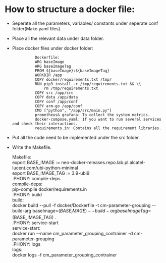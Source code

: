 # How to structure a docker file:

* Seperate all the parameters, variables/ constants under seperate conf folder(Make yaml files).  
* Place all the relevant data under data folder.  
* Place docker files under docker folder:  
                            
				Dockerfile:  
				ARG baseImage  
				ARG baseImageTag  
				FROM ${baseImage}:${baseImageTag}  
				WORKDIR /app  
				COPY docker/requirements.txt /tmp/  
				RUN pip3 install -r /tmp/requirements.txt && \\  
				    rm /tmp/requirements.txt  
				COPY src /app/src  
				COPY data /app/data  
				COPY conf /app/conf  
				COPY arm-go /app/conf  
				CMD ["python", "/app/src/main.py"]  
				prometheus& grafana: To collect the system metrics.  
				docker-compose.yaml: If you want to run several services and check their interactions.  
				requirements.in: Contains all the requirement libraries.
						
* Put all the code need to be implemented under the src folder.  
*  Write the Makefile.  

   Makefile:  
   export BASE_IMAGE := neo-docker-releases.repo.lab.pl.alcatel-lucent.com/ubi-python-minimal  
   export BASE_IMAGE_TAG := 3.9-ubi9  
   .PHONY: compile-deps  
    compile-deps:  
    		pip-compile docker/requirements.in  
   .PHONY: build  
   build:  
   	docker build --pull -f docker/Dockerfile -t cm-parameter-grouping --build-arg baseImage=$(BASE_IMAGE) --build-arg baseImageTag=$(BASE_IMAGE_TAG) .  
   .PHONY: service-start  
   service-start:  
   	docker run --name cm_parameter_grouping_contrainer -d cm-parameter-grouping  
   .PHONY: logs  
   logs:  
   	docker logs -f cm_parameter_grouping_contrainer
	
  
   


	
	
	
	
   
			
	
	
			
	
			
	
	
			
